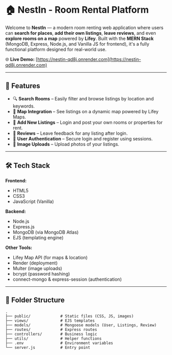 # 🏠 NestIn - Room Rental Platform

Welcome to **NestIn** — a modern room renting web application where users can **search for places**, 
**add their own listings**, **leave reviews**, and even **explore rooms on a map** powered by **Lifey**. Built with the **MERN Stack** 
(MongoDB, Express, Node.js, and Vanilla JS for frontend), it's a fully functional platform designed for real-world use.

🌐 **Live Demo:** [https://nestin-qd8j.onrender.com](https://nestin-qd8j.onrender.com)

---

## 🚀 Features

- 🔍 **Search Rooms** – Easily filter and browse listings by location and keywords.
- 🧭 **Map Integration** – See listings on a dynamic map powered by Lifey Maps.
- 🏡 **Add New Listings** – Login and post your own rooms or properties for rent.
- 📝 **Reviews** – Leave feedback for any listing after login.
- 👤 **User Authentication** – Secure login and register using sessions.
- 📸 **Image Uploads** – Upload photos of your listings.

---

## 🛠️ Tech Stack

**Frontend:**
- HTML5
- CSS3
- JavaScript (Vanilla)

**Backend:**
- Node.js
- Express.js
- MongoDB (via MongoDB Atlas)
- EJS (templating engine)

**Other Tools:**
- Lifey Map API (for maps & location)
- Render (deployment)
- Multer (image uploads)
- bcrypt (password hashing)
- connect-mongo & express-session (authentication)

---

## 📂 Folder Structure

```plaintext
.
├── public/             # Static files (CSS, JS, images)
├── views/              # EJS templates
├── models/             # Mongoose models (User, Listings, Review)
├── routes/             # Express routes
├── controllers/        # Business logic
├── utils/              # Helper functions
├── .env                # Environment variables
└── server.js           # Entry point
